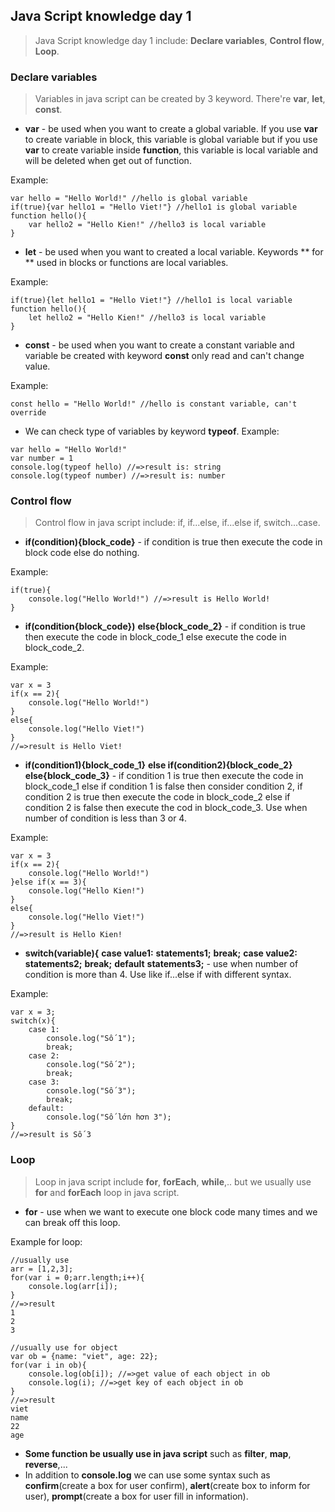 ## Java Script knowledge day 1
> Java Script knowledge day 1 include: **Declare variables**, **Control flow**, **Loop**.
###  Declare variables
> Variables in java script can be created by 3 keyword. There're **var**, **let**, **const**.

-	**var** - be used when you want to create a global variable. If you use **var** to create variable in block, this variable is global variable but if you use **var** to create variable inside **function**, this variable is local variable and will be deleted when get out of function.

Example:
```
var hello = "Hello World!" //hello is global variable
if(true){var hello1 = "Hello Viet!"} //hello1 is global variable
function hello(){
	var hello2 = "Hello Kien!" //hello3 is local variable
}
```
- **let** - be used when you want to created a local variable. Keywords ** for ** used in blocks or functions are local variables.

Example:
```
if(true){let hello1 = "Hello Viet!"} //hello1 is local variable
function hello(){
	let hello2 = "Hello Kien!" //hello3 is local variable
}
```
- **const** - be used when you want to create a constant variable and variable be created with keyword **const** only read and can't change value. 

Example:
```
const hello = "Hello World!" //hello is constant variable, can't override
```

- We can check type of variables by keyword **typeof**. Example:
```
var hello = "Hello World!"
var number = 1
console.log(typeof hello) //=>result is: string
console.log(typeof number) //=>result is: number
```

### Control flow
> Control flow in java script include: if, if...else, if...else if, switch...case.

- **if(condition){block_code}** - if condition is true then execute the code in block code else do nothing.

Example:
```
if(true){
	console.log("Hello World!") //=>result is Hello World!
}
```
- **if(condition{block_code})**
**else{block_code_2}** -  if condition is true then execute the code in block_code_1 else execute the code in block_code_2.

Example:
```
var x = 3
if(x == 2){
	console.log("Hello World!")
}
else{
	console.log("Hello Viet!")
}
//=>result is Hello Viet!
```
- **if(condition1){block_code_1}**
**else if(condition2){block_code_2}**
**else{block_code_3}** - if condition 1 is true then execute the code in block_code_1 else if condition 1 is false then consider condition 2, if condition 2 is true then execute the code in block_code_2 else if condition 2 is false then execute the cod in block_code_3. Use when number of condition is less than 3 or 4.

Example:
```
var x = 3
if(x == 2){
	console.log("Hello World!")
}else if(x == 3){
	console.log("Hello Kien!")
}
else{
	console.log("Hello Viet!")
}
//=>result is Hello Kien!
```
- **switch(variable){**
**case value1:**
**statements1;**
**break;**
**case value2:**
**statements2;**
**break;**
**default**
**statements3;** -  use when number of condition is more than 4. Use like if...else if with different syntax.

Example:
```
var x = 3;
switch(x){
	case 1:
		console.log("Số 1");
		break;
	case 2:
		console.log("Số 2");
		break;
	case 3:
		console.log("Số 3");
		break;
	default:
		console.log("Số lớn hơn 3");
}
//=>result is Số 3
```
### Loop
> Loop in java script include **for**, **forEach**, **while**,.. but we usually use **for** and **forEach** loop in java script.

- **for** -  use when we want to execute one block code many times and we can break off this loop. 

Example for loop:
```
//usually use
arr = [1,2,3];
for(var i = 0;arr.length;i++){
	console.log(arr[i]);
}
//=>result
1
2
3
```

```
//usually use for object
var ob = {name: "viet", age: 22};
for(var i in ob){
	console.log(ob[i]); //=>get value of each object in ob
	console.log(i); //=>get key of each object in ob
}
//=>result
viet
name
22
age
```
- **Some function be usually use in java script** such as **filter**, **map**, **reverse**,...
- In addition to **console.log** we can use some syntax such as **confirm**(create a box for user confirm), **alert**(create box to inform for user), **prompt**(create a box for user fill in information).
